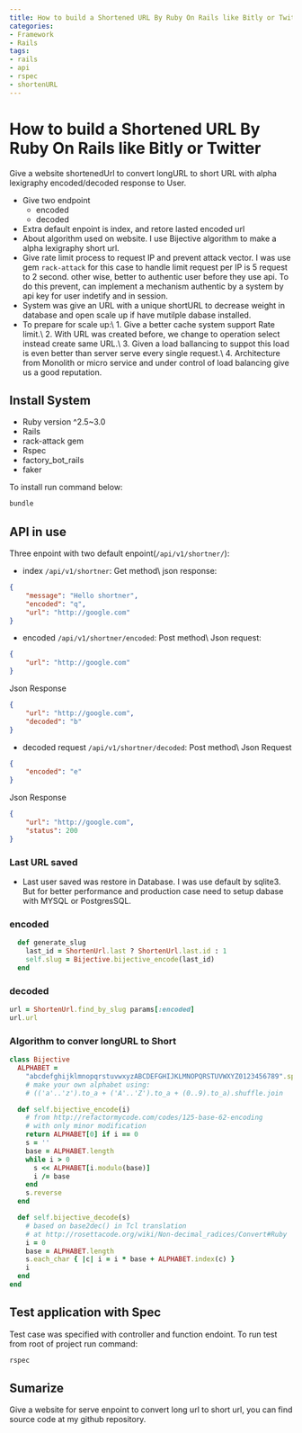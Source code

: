 ```yaml
---
title: How to build a Shortened URL By Ruby On Rails like Bitly or Twitter
categories:
- Framework
- Rails
tags:
- rails
- api
- rspec
- shortenURL
---
```


# How to build a Shortened URL By Ruby On Rails like Bitly or Twitter
Give a website shortenedUrl to convert longURL to short URL with alpha lexigraphy encoded/decoded response to User.
- Give two endpoint 
	 - encoded
	 - decoded
 - Extra default enpoint is index, and retore lasted encoded url
 - About algorithm used on website. I use Bijective algorithm to make a alpha lexigraphy short url. 
- Give rate limit process to request IP and prevent attack vector. I was use gem `rack-attack` for this case to handle limit request per IP is 5 request to 2 second. other wise, better to authentic user before they use api. To do this prevent, can implement a mechanism authentic by a system by api key for user indetify and in session.
- System was give an URL with a unique shortURL to decrease weight in database and open scale up if have mutilple dabase installed.
- To prepare for scale up:\\
		1. Give a better cache system support Rate limit.\\
		2. With URL was created before, we change to operation select instead create same URL.\\
		3. Given a load ballancing to suppot this load is even better than server serve every single request.\\
		4. Architecture from Monolith or micro service and under control of load balancing give us a good reputation. 
	
## Install System
- Ruby version ^2.5~3.0
- Rails 
- rack-attack gem
- Rspec
- factory_bot_rails
- faker

To install run command below:
```sh
bundle
```

## API in use
Three enpoint with two default enpoint(`/api/v1/shortner/`):
- index `/api/v1/shortner`: Get method\\
json response:
```json
{
    "message": "Hello shortner",
    "encoded": "q",
    "url": "http://google.com"
}
```
- encoded `/api/v1/shortner/encoded`: Post method\\
Json request:
```json
{
	"url": "http://google.com"
}
```
Json Response
```json
{
    "url": "http://google.com",
    "decoded": "b"
}
```
- decoded request `/api/v1/shortner/decoded`: Post method\\
Json Request
```json
{
	"encoded": "e"
}
```
Json Response
```json
{
    "url": "http://google.com",
    "status": 200
}
```

### Last URL saved
- Last user saved was restore in Database. I was use default by sqlite3. But for better performance and production case need to setup dabase with MYSQL or PostgresSQL.

### encoded
```ruby
  def generate_slug
    last_id = ShortenUrl.last ? ShortenUrl.last.id : 1
    self.slug = Bijective.bijective_encode(last_id)
  end
```
### decoded
```ruby
url = ShortenUrl.find_by_slug params[:encoded]
url.url
```

### Algorithm to conver longURL to Short
```ruby
class Bijective
  ALPHABET =
    "abcdefghijklmnopqrstuvwxyzABCDEFGHIJKLMNOPQRSTUVWXYZ0123456789".split(//)
    # make your own alphabet using:
    # (('a'..'z').to_a + ('A'..'Z').to_a + (0..9).to_a).shuffle.join

  def self.bijective_encode(i)
    # from http://refactormycode.com/codes/125-base-62-encoding
    # with only minor modification
    return ALPHABET[0] if i == 0
    s = ''
    base = ALPHABET.length
    while i > 0
      s << ALPHABET[i.modulo(base)]
      i /= base
    end
    s.reverse
  end

  def self.bijective_decode(s)
    # based on base2dec() in Tcl translation 
    # at http://rosettacode.org/wiki/Non-decimal_radices/Convert#Ruby
    i = 0
    base = ALPHABET.length
    s.each_char { |c| i = i * base + ALPHABET.index(c) }
    i
  end
end
```
## Test application with Spec
Test case was specified with controller and function endoint. To run test from root of project run command:
```sh
rspec
```
## Sumarize
Give a website for serve enpoint to convert long url to short url, you can find source code at my github repository.
